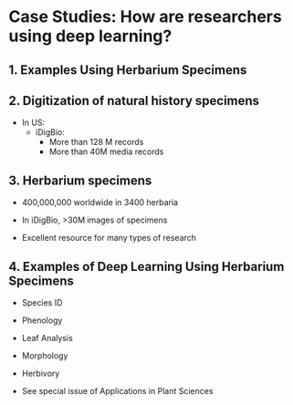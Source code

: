 # Case Studies: How are researchers using deep learning?

## 1. Examples Using Herbarium Specimens


## 2. Digitization of natural history specimens

   * In US: 
      * iDigBio:	
        * More than 128 M records 
        * More than 40M media records


## 3. Herbarium specimens

  * 400,000,000 worldwide in 3400 herbaria

  * In iDigBio, >30M images of specimens

  * Excellent resource for many types of research
 

## 4. Examples of Deep Learning Using Herbarium Specimens

  * Species ID

  * Phenology
 
  * Leaf Analysis

  * Morphology

  * Herbivory

  * See special issue of Applications in Plant Sciences







